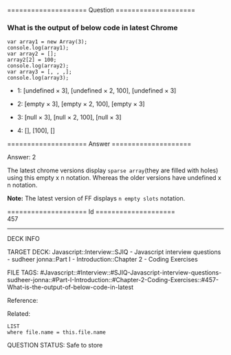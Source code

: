 ==================== Question ====================  

### What is the output of below code in latest Chrome

<!-- codeblock-start -->
<pre><code class="hljs language-javascript"><span class="hljs-keyword">var</span> array1 = <span class="hljs-keyword">new</span> <span class="hljs-title class_">Array</span>(<span class="hljs-number">3</span>);
<span class="hljs-variable language_">console</span>.<span class="hljs-title function_">log</span>(array1);
<span class="hljs-keyword">var</span> array2 = [];
array2[<span class="hljs-number">2</span>] = <span class="hljs-number">100</span>;
<span class="hljs-variable language_">console</span>.<span class="hljs-title function_">log</span>(array2);
<span class="hljs-keyword">var</span> array3 = [, , ,];
<span class="hljs-variable language_">console</span>.<span class="hljs-title function_">log</span>(array3);
</code></pre>
<!-- codeblock-end -->

- 1: [undefined × 3], [undefined × 2, 100], [undefined × 3]

- 2: [empty × 3], [empty × 2, 100], [empty × 3]

- 3: [null × 3], [null × 2, 100], [null × 3]

- 4: [], [100], []  

==================== Answer ====================  

Answer: 2

The latest chrome versions display `sparse array`(they are filled with holes) using this empty x n notation. Whereas the older versions have undefined x n notation.

**Note:** The latest version of FF displays `n empty slots` notation.

==================== Id ====================  
457

---

DECK INFO

TARGET DECK: Javascript::Interview::SJIQ - Javascript interview questions - sudheer jonna::Part I - Introduction::Chapter 2 - Coding Exercises

FILE TAGS: #Javascript::#Interview::#SJIQ-Javascript-interview-questions-sudheer-jonna::#Part-I-Introduction::#Chapter-2-Coding-Exercises::#457-What-is-the-output-of-below-code-in-latest

Reference:

Related:

```dataview
LIST
where file.name = this.file.name
```

QUESTION STATUS: Safe to store
